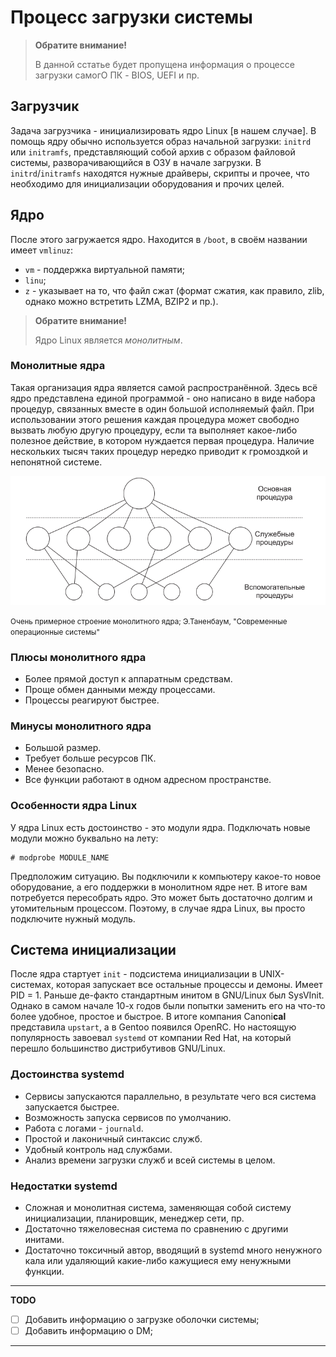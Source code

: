 # Процесс загрузки системы

> **Обратите внимание!**
>
> В данной сстатье будет пропущена информация о процессе загрузки самогО ПК -
> BIOS, UEFI и пр.

## Загрузчик

Задача загрузчика - инициализировать ядро Linux [в нашем случае]. В помощь ядру
обычно используется образ начальной загрузки: `initrd` или `initramfs`,
представляющий собой архив с образом файловой системы, разворачивающийся в ОЗУ в
начале загрузки. В `initrd`/`initramfs` находятся нужные драйверы, скрипты и
прочее, что необходимо для инициализации оборудования и прочих целей.

## Ядро

После этого загружается ядро. Находится в `/boot`, в своём названии имеет
`vmlinuz`:

- `vm` - поддержка виртуальной памяти;
- `linu`;
- `z` - указывает на то, что файл сжат (формат сжатия, как правило, zlib, однако
  можно встретить LZMA, BZIP2 и пр.).

> **Обратите внимание!**
>
> Ядро Linux является _монолитным_.

### Монолитные ядра

Такая организация ядра является самой распространённой. Здесь всё ядро
представлена единой программой - оно написано в виде набора процедур, связанных
вместе в один большой исполняемый файл. При использовании этого решения каждая
процедура может свободно вызвать любую другую процедуру, если та выполняет
какое-либо полезное действие, в котором нуждается первая процедура. Наличие
нескольких тысяч таких процедур нередко приводит к громоздкой и непонятной
системе.

![](pic/chapter_3_kernel.png)

<small>Очень примерное строение монолитного ядра; Э.Таненбаум, "Современные
операционные системы"</small>

### Плюсы монолитного ядра

- Более прямой доступ к аппаратным средствам.
- Проще обмен данными между процессами.
- Процессы реагируют быстрее.

### Минусы монолитного ядра

- Большой размер.
- Требует больше ресурсов ПК.
- Менее безопасно.
- Все функции работают в одном адресном пространстве.

### Особенности ядра Linux

У ядра Linux есть достоинство - это модули ядра. Подключать новые модули можно
буквально на лету:

```
# modprobe MODULE_NAME
```

Предположим ситуацию. Вы подключили к компьютеру какое-то новое оборудование, а
его поддержки в монолитном ядре нет. В итоге вам потребуется пересобрать ядро.
Это может быть достаточно долгим и утомительным процессом. Поэтому, в случае
ядра Linux, вы просто подключите нужный модуль.

## Система инициализации

После ядра стартует `init` - подсистема инициализации в UNIX-системах, которая
запускает все остальные процессы и демоны. Имеет PID = 1. Раньше де-факто
стандартным инитом в GNU/Linux был SysVInit. Однако в самом начале 10-х годов
были попытки заменить его на что-то более удобное, простое и быстрое. В итоге
компания Canoni**cal** представила `upstart`, а в Gentoo появился OpenRC. Но
настоящую популярность завоевал `systemd` от компании Red Hat, на который
перешло большинство дистрибутивов GNU/Linux.

### Достоинства systemd

- Сервисы запускаются параллельно, в результате чего вся система запускается
  быстрее.
- Возможность запуска сервисов по умолчанию.
- Работа с логами - `journald`.
- Простой и лаконичный синтаксис служб.
- Удобный контроль над службами.
- Анализ времени загрузки служб и всей системы в целом.

### Недостатки systemd

- Сложная и монолитная система, заменяющая собой систему инициализации,
  планировщик, менеджер сети, пр.
- Достаточно тяжеловесная система по сравнению с другими инитами.
- Достаточно токсичный автор, вводящий в systemd много ненужного кала или
  удаляющий какие-либо кажущиеся ему ненужными функции.

---

**TODO**

- [ ] Добавить информацию о загрузке оболочки системы;
- [ ] Добавить информацию о DM;

---
